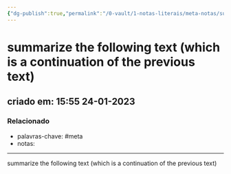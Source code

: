 ```yaml
---
{"dg-publish":true,"permalink":"/0-vault/1-notas-literais/meta-notas/summarize-the-following-text-which-is-a-continuation-of-the-previous-text/","tags":["meta"],"dgHomeLink":true,"dgShowLocalGraph":true,"dgShowFileTree":true,"dgEnableSearch":true}
---
```


# summarize the following text (which is a continuation of the previous text)
## criado em: 15:55 24-01-2023

### Relacionado
- palavras-chave: #meta 
- notas: 
---
summarize the following text (which is a continuation of the previous text)